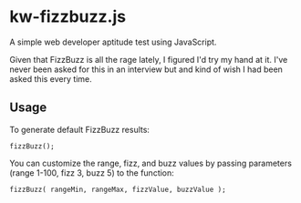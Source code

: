 kw-fizzbuzz.js
======

A simple web developer aptitude test using JavaScript.

Given that FizzBuzz is all the rage lately, I figured I'd try my hand at it. I've never been asked for this in an interview but and kind of wish I had been asked this every time.

## Usage

To generate default FizzBuzz results:
```
fizzBuzz();
```

You can customize the range, fizz, and buzz values by passing parameters (range 1-100, fizz 3, buzz 5) to the function:
```
fizzBuzz( rangeMin, rangeMax, fizzValue, buzzValue );
```